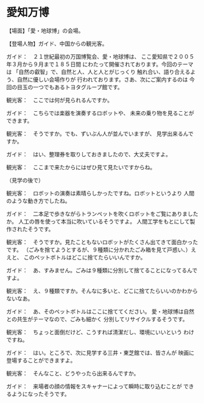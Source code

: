 # 愛知万博

【場面】「愛・地球博」の会場。

【登場人物】ガイド、中国からの観光客。

ガイド：　２１世紀最初の万国博覧会、愛・地球博は、
ここ愛知県で２００５年３月から９月まで１８５日間
にわたって開催されております。今回のテーマは
「自然の叡智」で、自然と人、人と人とがじっくり
触れ合い、語り合えるよう、自然に優しい会場作りが
行われております。さあ、次にご案内するのは
今回の目玉の一つでもあるトヨタグループ館です。

観光客：　ここでは何が見られるんですか。

ガイド：　こちらでは楽器を演奏するロボットや、
未来の乗り物を見ることができます。

観光客：　そうですか。でも、ずいぶん人が並んでいますが、
見学出来るんですか。

ガイド：　はい、整理券を取りしておきましたので、大丈夫ですよ。

観光客：　ここまで来たからにはぜひ見て見たいですからね。

（見学の後で）

観光客：　ロボットの演奏は素晴らしかったですね。ロボットというより
人間のような動き方でしたね。

ガイド：　二本足で歩きながらトランペットを吹くロボットをご覧にありましたか。
人工の唇を使って本当に吹いているそうですよ。
人間工学をもとにして製作されたそうです。

観光客：　そうですか。見たこともないロボットがたくさん出てきて面白かったです。
（ごみを捨てようとするが、９種類に分かれたごみ箱を見て戸惑い、）ええと、
このペットボトルはどこに捨てたらいいんですか。

ガイド：　あ、すみません。ごみは９種類に分別して捨てることになってるんですよ。

観光客：　え、９種類ですか。そんなに多いと、どこに捨てたらいいのかわからないなあ。

ガイド：　あ、そのペットボトルはここに捨ててください。
愛・地球博は自然との共生がテーマなので、ごみも細かく
分別してリサイクルするそうです。

観光客：　ちょっと面倒だけど、こうすれば清潔だし、環境にいいという
わけですね。

ガイド：　はい。ところで、次に見学する三井・東芝館では、皆さんが
映画に登場することができますよ。

観光客：　そんなこと、どうやったら出来るんですか。

ガイド：　来場者の顔の情報をスキャナーによって瞬時に取り込むことが
できるようになったそうです。

